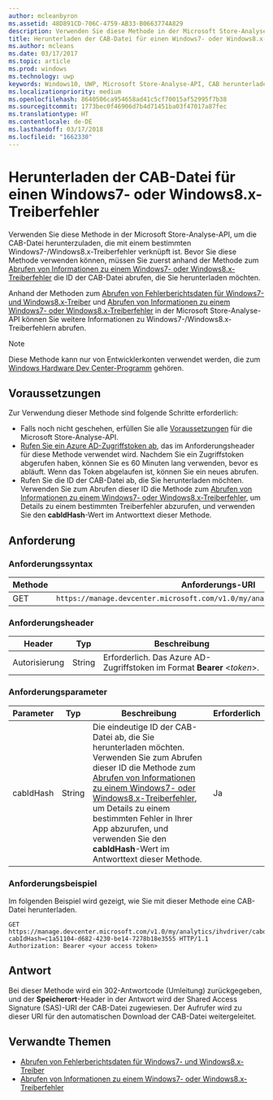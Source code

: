 ```yaml
---
author: mcleanbyron
ms.assetid: 48D891CD-706C-4759-AB33-B0663774A829
description: Verwenden Sie diese Methode in der Microsoft Store-Analyse-API, um die CAB-Datei für einen Windows7- oder Windows8.x Treiberfehler herunterzuladen. Diese Methode ist nur für IHVs bestimmt.
title: Herunterladen der CAB-Datei für einen Windows7- oder Windows8.x-Treiberfehler
ms.author: mcleans
ms.date: 03/17/2017
ms.topic: article
ms.prod: windows
ms.technology: uwp
keywords: Windows10, UWP, Microsoft Store-Analyse-API, CAB herunterladen
ms.localizationpriority: medium
ms.openlocfilehash: 8640506ca954658ad41c5cf70015af52995f7b38
ms.sourcegitcommit: 1773bec0f46906d7b4d71451ba03f47017a87fec
ms.translationtype: HT
ms.contentlocale: de-DE
ms.lasthandoff: 03/17/2018
ms.locfileid: "1662330"
---
```

# <a name="download-the-cab-file-for-a-windows-7-or-windows-8x-driver-error"></a>Herunterladen der CAB-Datei für einen Windows7- oder Windows8.x-Treiberfehler

Verwenden Sie diese Methode in der Microsoft Store-Analyse-API, um die CAB-Datei herunterzuladen, die mit einem bestimmten Windows7-/Windows8.x-Treiberfehler verknüpft ist. Bevor Sie diese Methode verwenden können, müssen Sie zuerst anhand der Methode zum [Abrufen von Informationen zu einem Windows7- oder Windows8.x-Treiberfehler](get-details-for-a-windows-7-or-windows-8.x-driver-error.md) die ID der CAB-Datei abrufen, die Sie herunterladen möchten.

Anhand der Methoden zum [Abrufen von Fehlerberichtsdaten für Windows7- und Windows8.x-Treiber](get-error-reporting-data-for-windows-7-and-windows-8.x-drivers.md) und [Abrufen von Informationen zu einem Windows7- oder Windows8.x-Treiberfehler](get-details-for-a-windows-7-or-windows-8.x-driver-error.md) in der Microsoft Store-Analyse-API können Sie weitere Informationen zu Windows7-/Windows8.x-Treiberfehlern abrufen.

> [!NOTE]
> Diese Methode kann nur von Entwicklerkonten verwendet werden, die zum [Windows Hardware Dev Center-Programm](https://msdn.microsoft.com/windows/hardware/drivers/dashboard/get-started-with-the-hardware-dashboard) gehören.

## <a name="prerequisites"></a>Voraussetzungen

Zur Verwendung dieser Methode sind folgende Schritte erforderlich:

* Falls noch nicht geschehen, erfüllen Sie alle [Voraussetzungen](access-analytics-data-using-windows-store-services.md#prerequisites) für die Microsoft Store-Analyse-API.
* [Rufen Sie ein Azure AD-Zugriffstoken ab](access-analytics-data-using-windows-store-services.md#obtain-an-azure-ad-access-token), das im Anforderungsheader für diese Methode verwendet wird. Nachdem Sie ein Zugriffstoken abgerufen haben, können Sie es 60 Minuten lang verwenden, bevor es abläuft. Wenn das Token abgelaufen ist, können Sie ein neues abrufen.
* Rufen Sie die ID der CAB-Datei ab, die Sie herunterladen möchten. Verwenden Sie zum Abrufen dieser ID die Methode zum [Abrufen von Informationen zu einem Windows7- oder Windows8.x-Treiberfehler](get-details-for-a-windows-7-or-windows-8.x-driver-error.md), um Details zu einem bestimmten Treiberfehler abzurufen, und verwenden Sie den **cabIdHash**-Wert im Antworttext dieser Methode.

## <a name="request"></a>Anforderung


### <a name="request-syntax"></a>Anforderungssyntax

| Methode | Anforderungs-URI                                                          |
|--------|----------------------------------------------------------------------|
| GET    | ```https://manage.devcenter.microsoft.com/v1.0/my/analytics/ihvdriver/cabdownload``` |


### <a name="request-header"></a>Anforderungsheader

| Header        | Typ   | Beschreibung                                                                 |
|---------------|--------|-----------------------------------------------------------------------------|
| Autorisierung | String | Erforderlich. Das Azure AD-Zugriffstoken im Format **Bearer** &lt;*token*&gt;. |
 

### <a name="request-parameters"></a>Anforderungsparameter

| Parameter        | Typ   |  Beschreibung      |  Erforderlich  |
|---------------|--------|---------------|------|
| cabIdHash | String | Die eindeutige ID der CAB-Datei ab, die Sie herunterladen möchten. Verwenden Sie zum Abrufen dieser ID die Methode zum [Abrufen von Informationen zu einem Windows7- oder Windows8.x-Treiberfehler](get-details-for-a-windows-7-or-windows-8.x-driver-error.md), um Details zu einem bestimmten Fehler in Ihrer App abzurufen, und verwenden Sie den **cabIdHash**-Wert im Antworttext dieser Methode. |  Ja  |

 
### <a name="request-example"></a>Anforderungsbeispiel

Im folgenden Beispiel wird gezeigt, wie Sie mit dieser Methode eine CAB-Datei herunterladen.

```syntax
GET https://manage.devcenter.microsoft.com/v1.0/my/analytics/ihvdriver/cabdownload?cabIdHash=c1a51104-d682-4230-be14-7278b18e3555 HTTP/1.1
Authorization: Bearer <your access token>
```

## <a name="response"></a>Antwort

Bei dieser Methode wird ein 302-Antwortcode (Umleitung) zurückgegeben, und der **Speicherort**-Header in der Antwort wird der Shared Access Signature (SAS)-URI der CAB-Datei zugewiesen. Der Aufrufer wird zu dieser URI für den automatischen Download der CAB-Datei weitergeleitet.

## <a name="related-topics"></a>Verwandte Themen

* [Abrufen von Fehlerberichtsdaten für Windows7- und Windows8.x-Treiber](get-error-reporting-data-for-windows-7-and-windows-8.x-drivers.md)
* [Abrufen von Informationen zu einem Windows7- oder Windows8.x-Treiberfehler](get-details-for-a-windows-7-or-windows-8.x-driver-error.md)
